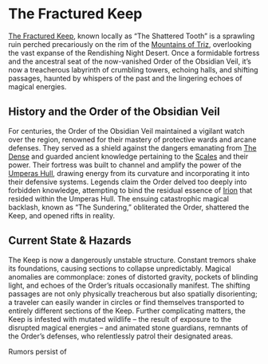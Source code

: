# The Fractured Keep

[The Fractured Keep](/geography/realm/the-fractured-keep.md), known locally as “The Shattered Tooth” is a sprawling ruin perched precariously on the rim of the [Mountains of Triz](/geography/region/mountains-of-triz.md), overlooking the vast expanse of the Rendishing Night Desert. Once a formidable fortress and the ancestral seat of the now-vanished Order of the Obsidian Veil, it’s now a treacherous labyrinth of crumbling towers, echoing halls, and shifting passages, haunted by whispers of the past and the lingering echoes of magical energies.

## History and the Order of the Obsidian Veil

For centuries, the Order of the Obsidian Veil maintained a vigilant watch over the region, renowned for their mastery of protective wards and arcane defenses. They served as a shield against the dangers emanating from [The Dense](/generated/the-dense/the-dense.md) and guarded ancient knowledge pertaining to the [Scales](/geography/landmark/scale.md) and their power. Their fortress was built to channel and amplify the power of the [Umperas Hull](/geography/scale/umperas-hull.md), drawing energy from its curvature and incorporating it into their defensive systems. Legends claim the Order delved too deeply into forbidden knowledge, attempting to bind the residual essence of [Irion](/being/deity/irion.md) that resided within the Umperas Hull. The ensuing catastrophic magical backlash, known as “The Sundering,” obliterated the Order, shattered the Keep, and opened rifts in reality.

## Current State & Hazards

The Keep is now a dangerously unstable structure. Constant tremors shake its foundations, causing sections to collapse unpredictably. Magical anomalies are commonplace: zones of distorted gravity, pockets of blinding light, and echoes of the Order’s rituals occasionally manifest. The shifting passages are not only physically treacherous but also spatially disorienting; a traveler can easily wander in circles or find themselves transported to entirely different sections of the Keep. Further complicating matters, the Keep is infested with mutated wildlife – the result of exposure to the disrupted magical energies – and animated stone guardians, remnants of the Order’s defenses, who relentlessly patrol their designated areas.

Rumors persist of 
